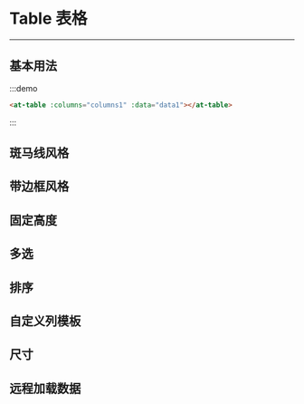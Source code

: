 
# Table 表格

----

## 基本用法

:::demo

```html
<at-table :columns="columns1" :data="data1"></at-table>
```

:::

## 斑马线风格

## 带边框风格

## 固定高度

## 多选

## 排序

## 自定义列模板

## 尺寸

## 远程加载数据

<script>
  export default {
    data () {
      return {
        columns1: [
          {
            title: '姓名',
            key: 'name'
          },
          {
            title: '年龄',
            key: 'age'
          },
          {
            title: '地址',
            key: 'address'
          }
        ],
        data1: [
          {
            name: '王小明',
            age: 18,
            address: '北京市朝阳区芍药居'
          },
          {
            name: '张小刚',
            age: 25,
            address: '北京市海淀区西二旗'
          },
          {
            name: '李小红',
            age: 30,
            address: '上海市浦东新区世纪大道'
          },
          {
            name: '周小伟',
            age: 26,
            address: '深圳市南山区深南大道'
          }
        ]
      }
    }
  }
</script>
